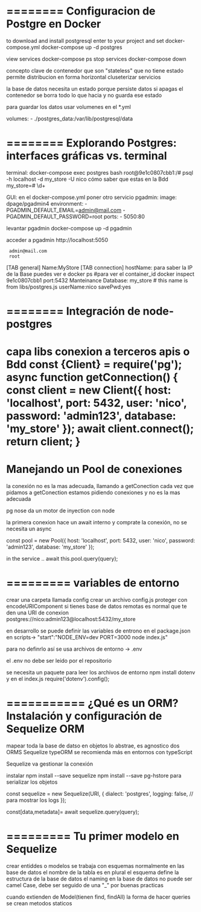 ========
Configuracion de Postgre en Docker
========
to download and install postgresql
    enter to your project and set docker-compose.yml
    docker-compose up -d postgres

view services
    docker-compose ps
stop services
    docker-compose down

concepto clave de contenedor que son
 "stateless" que no tiene estado permite distribucion en forma horizontal cluseterizar servicios

 la  base de datos necesita un estado porque persiste datos
 si apagas el contenedor se borra todo lo que hacia y no guarda ese estado                                        

para guardar los datos usar volumenes en el *.yml

volumes:
      - ./postgres_data:/var/lib/postgresql/data

========
Explorando Postgres: interfaces gráficas vs. terminal
========
terminal:
   docker-compose exec postgres bash
   root@9e1c0807cbb1:/# psql -h localhost -d my_store -U nico
cómo saber que estas en la Bdd
my_store=# \d+

GUI:
    en el docker-compose.yml poner otro servicio
pgadmin:
    image: dpage/pgadmin4
    environment:
      - PGADMIN_DEFAULT_EMAIL=admin@mail.com
      - PGADMIN_DEFAULT_PASSWORD=root
    ports:
      - 5050:80
    
 levantar pgadmin 
    docker-compose up -d pgadmin

 acceder a pgadmin
     http://localhost:5050
     
     admin@mail.com
     root

[TAB general]
Name:MyStore
[TAB connection]
hostName:
    para saber la IP de la Base puedes ver e
    docker ps  #para ver el container_id
    docker inspect 9e1c0807cbb1
port:5432
Manteinance Database: my_store   # this name is from libs/postgres.js
userName:nico
savePwd:yes


========
Integración de node-postgres
========
capa libs conexion a terceros apis o Bdd
    const {Client} = require('pg');
    async function getConnection() {
    const client = new Client({
    host: 'localhost',
    port: 5432,
    user: 'nico',
    password: 'admin123',
    database: 'my_store'
    });
    await client.connect();
    return client; 
    }
============
Manejando un Pool de conexiones
============
la conexión no es la mas adecuada,
llamando a getConection cada vez que pidamos a getConection estamos pidiendo conexiones y no es la mas adecuada

pg nose da un motor de inyection con node

la primera conexion hace un await interno y comprate la conexión, no se necesita un async

const pool = new Pool({
  host: 'localhost',
  port: 5432,
  user: 'nico',
  password: 'admin123',
  database: 'my_store'
});

in the service
..
await this.pool.query(query);

=========
variables de entorno
=========
crear una carpeta llamada config
crear un archivo config.js
proteger con encodeURIComponent
si tienes base de datos remotas es normal que te den una URI de conexion
    postgres://nico:admin123@localhost:5432/my_store

en desarrollo se puede definir las variables de entrono en el package.json en scripts-> "start":"NODE_ENV=dev PORT=3000 node index.js"

para no definrlo así se usa archivos de entorno  -> .env

el .env no debe ser leido por el repositorio

se necesita un paquete para leer los archivos de entorno
npm install dotenv
y en el index.js
require('dotenv').config();

===========
¿Qué es un ORM? Instalación y configuración de Sequelize ORM
===========

mapear toda la base de datso en objetos
lo abstrae, es agnostico 
dos ORMS
Sequelize
typeORM  se recomienda más en entornos con typeScript

Sequelize va gestionar la conexión

instalar
npm install --save sequelize
npm install --save pg-hstore  para serializar los objetos

const sequelize = new Sequelize(URI, {
  dialect: 'postgres',
  logging: false, // para mostrar los logs
  }); 

const[data,metadata]= await sequelize.query(query);

=========
Tu primer modelo en Sequelize
========
crear entiddes o modelos
se trabaja con esquemas
normalmente en las base de datos el nombre de la tabla es en plural
el esquema define la estructura de la base de datos
el naming en la base de datos no puede ser camel Case, debe ser seguido de una "_" por buenas practicas

 cuando extienden de Model(tienen find, findAll) la forma de hacer queries
 se crean metodos staticos

